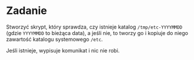 # Zadanie

Stworzyć skrypt, który sprawdza, czy istnieje katalog `/tmp/etc-YYYYMMDD` (gdzie `YYYYMMDD` to bieżąca data), a jeśli nie, to tworzy go i kopiuje do niego zawartość katalogu systemowego `/etc`.

Jeśli istnieje, wypisuje komunikat i nic nie robi.
